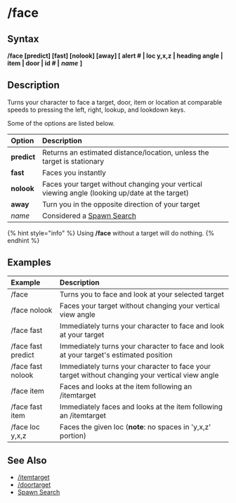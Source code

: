 # /face

## Syntax

**/face [predict\] \[fast\] \[nolook\] \[away\] \[ alert \# \| loc y,x,z \| heading angle \| item \| door \| id \# \|** _**name**_ **]**

## Description

Turns your character to face a target, door, item or location at comparable speeds to pressing the left, right, lookup, and lookdown keys.

Some of the options are listed below.

| Option | Description |
| :--- | :--- |
| **predict** | Returns an estimated distance/location, unless the target is stationary |
| **fast** | Faces you instantly |
| **nolook** | Faces your target without changing your vertical viewing angle (looking up/date at the target) |
| **away** | Turn you in the opposite direction of your target |
| _name_ | Considered a [Spawn Search](../../general-information/spawn-search.md) |

{% hint style="info" %}
Using **/face** without a target will do nothing.
{% endhint %}

## Examples

| **Example** | **Description** |
| :--- | :--- |
| /face | Turns you to face and look at your selected target |
| /face nolook | Faces your target without changing your vertical view angle |
| /face fast | Immediately turns your character to face and look at your target |
| /face fast predict | Immediately turns your character to face and look at your target's estimated position |
| /face fast nolook | Immediately turns your character to face your target without changing your vertical view angle |
| /face item | Faces and looks at the item following an /itemtarget |
| /face fast item | Immediately faces and looks at the item following an /itemtarget |
| /face loc y,x,z | Faces the given loc (**note**: no spaces in 'y,x,z' portion) |

## See Also

* [/itemtarget](itemtarget.md)
* [/doortarget](doortarget.md)
* [Spawn Search](../../general-information/spawn-search.md)

